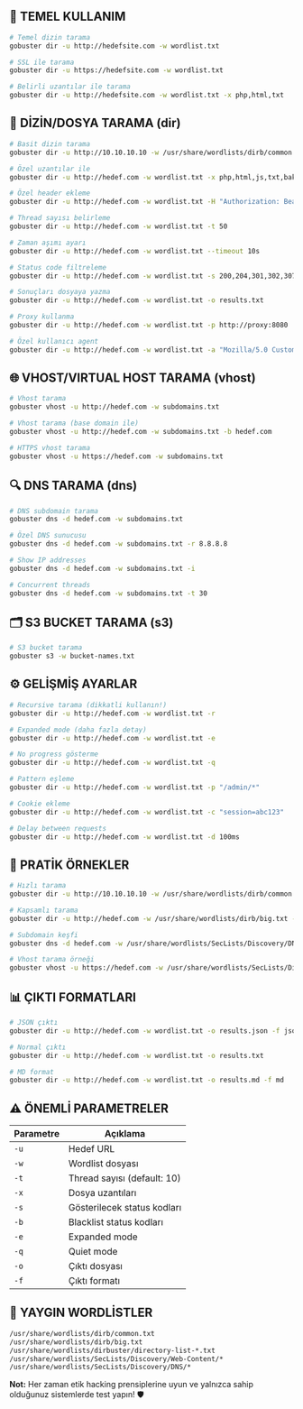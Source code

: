 ## 🚀 TEMEL KULLANIM
```bash
# Temel dizin tarama
gobuster dir -u http://hedefsite.com -w wordlist.txt

# SSL ile tarama
gobuster dir -u https://hedefsite.com -w wordlist.txt

# Belirli uzantılar ile tarama
gobuster dir -u http://hedefsite.com -w wordlist.txt -x php,html,txt
```

## 📁 DİZİN/DOSYA TARAMA (dir)
```bash
# Basit dizin tarama
gobuster dir -u http://10.10.10.10 -w /usr/share/wordlists/dirb/common.txt

# Özel uzantılar ile
gobuster dir -u http://hedef.com -w wordlist.txt -x php,html,js,txt,bak

# Özel header ekleme
gobuster dir -u http://hedef.com -w wordlist.txt -H "Authorization: Bearer token123"

# Thread sayısı belirleme
gobuster dir -u http://hedef.com -w wordlist.txt -t 50

# Zaman aşımı ayarı
gobuster dir -u http://hedef.com -w wordlist.txt --timeout 10s

# Status code filtreleme
gobuster dir -u http://hedef.com -w wordlist.txt -s 200,204,301,302,307,401,403

# Sonuçları dosyaya yazma
gobuster dir -u http://hedef.com -w wordlist.txt -o results.txt

# Proxy kullanma
gobuster dir -u http://hedef.com -w wordlist.txt -p http://proxy:8080

# Özel kullanıcı agent
gobuster dir -u http://hedef.com -w wordlist.txt -a "Mozilla/5.0 Custom"
```

## 🌐 VHOST/VIRTUAL HOST TARAMA (vhost)
```bash
# Vhost tarama
gobuster vhost -u http://hedef.com -w subdomains.txt

# Vhost tarama (base domain ile)
gobuster vhost -u http://hedef.com -w subdomains.txt -b hedef.com

# HTTPS vhost tarama
gobuster vhost -u https://hedef.com -w subdomains.txt
```

## 🔍 DNS TARAMA (dns)
```bash
# DNS subdomain tarama
gobuster dns -d hedef.com -w subdomains.txt

# Özel DNS sunucusu
gobuster dns -d hedef.com -w subdomains.txt -r 8.8.8.8

# Show IP addresses
gobuster dns -d hedef.com -w subdomains.txt -i

# Concurrent threads
gobuster dns -d hedef.com -w subdomains.txt -t 30
```

## 🗂️ S3 BUCKET TARAMA (s3)
```bash
# S3 bucket tarama
gobuster s3 -w bucket-names.txt
```

## ⚙️ GELİŞMİŞ AYARLAR
```bash
# Recursive tarama (dikkatli kullanın!)
gobuster dir -u http://hedef.com -w wordlist.txt -r

# Expanded mode (daha fazla detay)
gobuster dir -u http://hedef.com -w wordlist.txt -e

# No progress gösterme
gobuster dir -u http://hedef.com -w wordlist.txt -q

# Pattern eşleme
gobuster dir -u http://hedef.com -w wordlist.txt -p "/admin/*"

# Cookie ekleme
gobuster dir -u http://hedef.com -w wordlist.txt -c "session=abc123"

# Delay between requests
gobuster dir -u http://hedef.com -w wordlist.txt -d 100ms
```

## 🎯 PRATİK ÖRNEKLER
```bash
# Hızlı tarama
gobuster dir -u http://10.10.10.10 -w /usr/share/wordlists/dirb/common.txt -t 30 -x php,txt,html

# Kapsamlı tarama
gobuster dir -u http://hedef.com -w /usr/share/wordlists/dirb/big.txt -t 50 -x php,html,js,txt,bak,old -s 200,301,302,403 -e

# Subdomain keşfi
gobuster dns -d hedef.com -w /usr/share/wordlists/SecLists/Discovery/DNS/subdomains-top1million-5000.txt -t 50 -i

# Vhost tarama örneği
gobuster vhost -u https://hedef.com -w /usr/share/wordlists/SecLists/Discovery/DNS/subdomains-top1million-5000.txt -t 30
```

## 📊 ÇIKTI FORMATLARI
```bash
# JSON çıktı
gobuster dir -u http://hedef.com -w wordlist.txt -o results.json -f json

# Normal çıktı
gobuster dir -u http://hedef.com -w wordlist.txt -o results.txt

# MD format
gobuster dir -u http://hedef.com -w wordlist.txt -o results.md -f md
```

## ⚠️ ÖNEMLİ PARAMETRELER
| Parametre | Açıklama |
|-----------|----------|
| `-u` | Hedef URL |
| `-w` | Wordlist dosyası |
| `-t` | Thread sayısı (default: 10) |
| `-x` | Dosya uzantıları |
| `-s` | Gösterilecek status kodları |
| `-b` | Blacklist status kodları |
| `-e` | Expanded mode |
| `-q` | Quiet mode |
| `-o` | Çıktı dosyası |
| `-f` | Çıktı formatı |

## 🔧 YAYGIN WORDLİSTLER
```bash
/usr/share/wordlists/dirb/common.txt
/usr/share/wordlists/dirb/big.txt
/usr/share/wordlists/dirbuster/directory-list-*.txt
/usr/share/wordlists/SecLists/Discovery/Web-Content/*
/usr/share/wordlists/SecLists/Discovery/DNS/*
```

**Not:** Her zaman etik hacking prensiplerine uyun ve yalnızca sahip olduğunuz sistemlerde test yapın! 🛡️